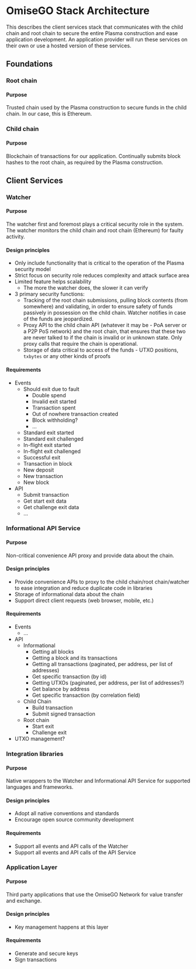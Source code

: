 # OmiseGO Stack Architecture

This describes the client services stack that communicates with the child chain and root chain to secure the entire Plasma construction and ease application development. An application provider will run these services on their own or use a hosted version of these services.

## Foundations

### Root chain

#### Purpose

Trusted chain used by the Plasma construction to secure funds in the child chain. In our case, this is Ethereum.

### Child chain

#### Purpose

Blockchain of transactions for our application. Continually submits block hashes to the root chain, as required by the Plasma construction.

## Client Services

### Watcher

#### Purpose

The watcher first and foremost plays a critical security role in the system. The watcher monitors the child chain and root chain (Ethereum) for faulty activity.

#### Design principles

- Only include functionality that is critical to the operation of the Plasma security model
- Strict focus on security role reduces complexity and attack surface area
- Limited feature helps scalability
  - The more the watcher does, the slower it can verify
- 3 primary security functions:
  - Tracking of the root chain submissions, pulling block contents (from somewhere) and validating, in order to ensure safety of funds passively in possession on the child chain. Watcher notifies in case of the funds are jeopardized.
  - Proxy API to the child chain API (whatever it may be - PoA server or a P2P PoS network) and the root chain, that ensures that these two are never talked to if the chain is invalid or in unknown state. Only proxy calls that require the chain is operational.
  - Storage of data critical to access of the funds - UTXO positions, `txbytes` or any other kinds of proofs

#### Requirements

- Events
  - Should exit due to fault
    - Double spend
    - Invalid exit started
    - Transaction spent
    - Out of nowhere transaction created
    - Block withholding?
    - ...
  - Standard exit started
  - Standard exit challenged
  - In-flight exit started
  - In-flight exit challenged
  - Successful exit
  - Transaction in block
  - New deposit
  - New transaction
  - New block
- API
  - Submit transaction
  - Get start exit data
  - Get challenge exit data
  - ...

### Informational API Service

#### Purpose

Non-critical convenience API proxy and provide data about the chain.

#### Design principles

- Provide convenience APIs to proxy to the child chain/root chain/watcher to ease integration and reduce duplicate code in libraries
- Storage of informational data about the chain
- Support direct client requests (web browser, mobile, etc.)

#### Requirements

- Events
  - ...
- API
  - Informational
    - Getting all blocks
    - Getting a block and its transactions
    - Getting all transactions (paginated, per address, per list of addresses)
    - Get specific transaction (by id)
    - Getting UTXOs (paginated, per address, per list of addresses?)
    - Get balance by address
    - Get specific transaction (by correlation field)
  - Child Chain
    - Build transaction
    - Submit signed transaction
  - Root chain
    - Start exit
    - Challenge exit
- UTXO management?


### Integration libraries

#### Purpose

Native wrappers to the Watcher and Informational API Service for supported languages and frameworks.

#### Design principles

- Adopt all native conventions and standards
- Encourage open source community development

#### Requirements

- Support all events and API calls of the Watcher
- Support all events and API calls of the API Service


### Application Layer

#### Purpose

Third party applications that use the OmiseGO Network for value transfer and exchange.

#### Design principles

- Key management happens at this layer

#### Requirements

- Generate and secure keys
- Sign transactions
